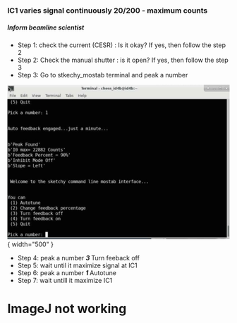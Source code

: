 

### IC1 varies signal continuously 20/200 - maximum counts 


##### Inform beamline scientist 

* Step 1: check the current (CESR) : Is it okay? If yes, then follow the step 2
* Step 2: Check the manual shutter : is it open? If yes, then follow the step 3
* Step 3: Go to stkechy_mostab terminal and peak a number

![Image title](https://github.com/suchismitasarker/CHESS-ID4B-QM2/blob/main/pictures/sketchy_mostab.jpeg?raw=true){ width="500" }

* Step 4: peak a number <b><i> 3 </i></b> Turn feeback off
* Step 5: wait until it maximize signal at IC1
* Step 6: peak a number <b><i> 1 </b></i> Autotune
* Step 7: wait untill it maximize IC1


# ImageJ not working 

